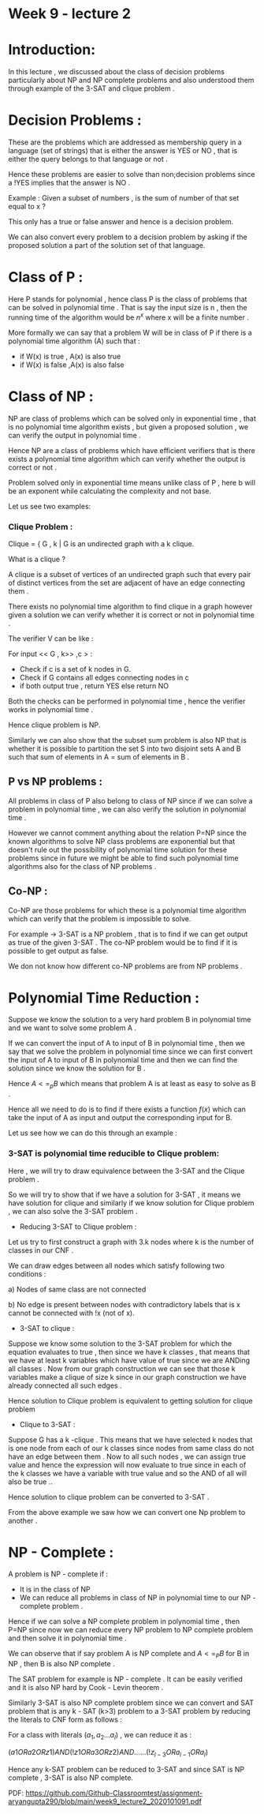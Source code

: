 # Week 9 - lecture 2

# Introduction:

In this lecture , we discussed about the class of decision problems particularly about NP and NP complete problems and also understood them through example of the 3-SAT and clique problem . 

# 

# Decision Problems :

These are the problems which are addressed as membership query in a language (set of strings) that is either the answer is YES or NO , that is either the query belongs to that language or not .

Hence these problems are easier to solve than non;decision problems since a !YES implies that the answer is NO .

Example : Given a subset of numbers , is the sum of number of that set equal to x  ? 

This only has a true or false answer and hence is a decision problem.

We can also convert every problem to a decision problem by asking if the proposed solution a part of the solution set of that language. 

# Class of P :

Here P stands for polynomial , hence class P is the class of problems that can be solved in polynomial time . That is say the input size is n , then the running time of the algorithm would be $n^x$ where x will be a finite number . 

More formally we can say that a problem W will be in class of P if there is a polynomial time algorithm (A) such that :

- if W(x) is true , A(x) is also true
- if W(x) is false ,A(x) is also false

# Class of NP :

NP are class of problems which can be solved only in exponential time , that is no polynomial time algorithm exists , but given a proposed solution , we can verify the output in polynomial time . 

Hence NP are a class of problems which have efficient verifiers that is there exists a polynomial time algorithm which can verify whether the output is correct or not .

Problem solved only in exponential time means unlike class of P , here b will be an exponent while calculating the complexity and not base.

Let us see two examples:

### Clique Problem :

Clique = { G , k | G is an undirected graph with a k clique.

What is a clique ?

A clique is a subset of vertices of an undirected graph such that every pair of distinct vertices from the set are adjacent of have an edge connecting them .

There exists no polynomial time algorithm to find clique in a graph however given a solution we can verify whether it is correct or not in polynomial time .

The verifier V can be like :

For input << G , k>> ,c > :

- Check if c is a set of k nodes in G.
- Check if G contains all edges connecting nodes in c
- if both output true , return YES else return NO

Both the checks can be performed in polynomial time , hence the verifier works in polynomial time .

Hence clique problem is NP.

Similarly we can also show that the subset sum problem is also NP that is whether it is possible to partition the set S into two disjoint sets A and B such that sum of elements in A = sum of elements in B .

## P vs NP problems :

All problems in class of P also belong to class of NP since if we can solve a problem in polynomial time , we can also verify the solution in polynomial time .

However we cannot comment anything about the relation P=NP since the known algorithms to solve NP class problems are exponential but that doesn't rule out the possibility of polynomial time solution for these problems since in future we might be able to find such polynomial time algorithms also for the class of NP problems .

## Co-NP :

Co-NP are those problems for which these is a polynomial time algorithm which can verify that the problem is impossible to solve.

For example → 3-SAT is a NP problem , that is to find if we can get output as true of the given 3-SAT . The co-NP problem would be to find if it is possible to get output as false.

We don not know how different co-NP problems are from NP problems .

# Polynomial Time Reduction :

Suppose we know the solution to a very hard problem B in polynomial time  and we want to solve some problem A .

If we can convert the input of A to input of B in polynomial time , then we say that we solve the problem in polynomial time since we can first convert the input of A to input of B in polynomial time and then we can find the solution since we know the solution for B .

Hence $A<=_pB$ which means that problem A is at least as easy to solve as B .

Hence all we need to do is to find if there exists a function $f(x)$ which can take the input of A as input and output the corresponding input for B.

Let us see how we can do this through an example :

### 3-SAT is polynomial time reducible to Clique problem:

Here , we will try to draw equivalence between the 3-SAT and the Clique problem . 

So we will try to show that if we have a solution for 3-SAT , it means we have solution for clique and similarly if we know solution for Clique problem , we can also solve the 3-SAT problem .

- Reducing 3-SAT to Clique problem :

Let us try to first construct a graph with 3.k nodes where k is the number of classes in our CNF .

We can draw edges between all nodes which satisfy following two conditions :

a) Nodes of same class are not connected

b) No edge is present between nodes with contradictory labels that is x cannot be connected with !x (not of x).

- 3-SAT to clique :

Suppose we know some solution to the 3-SAT problem for which the equation evaluates to true , then since we have k classes , that means that we have at least k variables which have value of true since we are ANDing all classes . Now from our graph construction we can see that those k variables make a clique of size k since in our graph construction we have already connected all such edges .

Hence solution to Clique problem is equivalent to getting solution for clique problem 

- Clique to 3-SAT :

Suppose G has a k -clique . This means that we have selected k nodes that is one node from each of our k classes since nodes from same class do not have an edge between them . Now to all such nodes , we can assign true value and hence the expression will now evaluate to true since in each of the k classes we have a variable with true value and so the AND of all will also be true ..

Hence solution to clique problem can be converted to 3-SAT .

From the above example we saw how we can convert one Np problem to another .

# NP - Complete :

A problem is NP - complete if :

- It is in the class of NP
- We can reduce all problems in class of NP in polynomial time to our NP - complete problem .

Hence if we can solve  a NP complete problem in polynomial time , then P=NP since now we can reduce every NP problem to NP complete problem and then solve it in polynomial time .

We can observe that if say problem A is NP complete and $A<=_PB$ for B in NP , then B is also NP complete .

The SAT problem for example is NP - complete . It can be easily verified and it is also NP hard by Cook - Levin theorem .

Similarly 3-SAT is also NP complete problem  since we can convert and SAT problem that is any k - SAT (k>3) problem to a 3-SAT problem by reducing the literals to CNF form as follows :

For a class with literals $(a_1,a_2...a_l)$  , we can reduce it as :

$(a1  ORa2ORz1)AND(!z1ORa3ORz2)AND......(!z_{l-3}ORa_{l-1}ORa_l)$

Hence any k-SAT problem can be reduced to 3-SAT and since SAT is NP complete , 3-SAT is also NP complete.

PDF: https://github.com/Github-Classroomtest/assignment-aryangupta290/blob/main/week9_lecture2_2020101091.pdf
